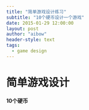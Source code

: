 ```yaml
---
title: "简单游戏设计练习"
subtitle: "10个硬币设计一个游戏"
date: 2015-01-29 12:00:00
layout: post
author: "aibow"
header-style: text
tags:
  - game design
---
```


# 简单游戏设计

#### 10个硬币

